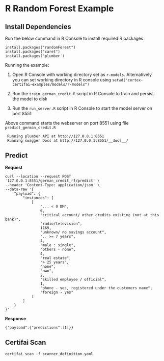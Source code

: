 # R Random Forest Example 

## Install Dependencies

Run the below command in R Console to install required R packages

```
install.packages("randomForest")
install.packages("caret")
install.packages('plumber')
```

Running the example:

1. Open R Console with working directory set as `r-models`. Alternatively you can set working directory in R console using `setwd("cortex-certifai-examples/models/r-models")`


2. Run the `train_german_credit.R` script in R Console to train and persist the model to disk 


3. Run the `run_server.R` script in R Console to start the model server on port 8551

Above command starts the webserver on port 8551 using file `predict_german_credit.R`  
 
```
 Running plumber API at http://127.0.0.1:8551
 Running swagger Docs at http://127.0.0.1:8551/__docs__/
 ```

## Predict


**Request**
```
curl --location --request POST '127.0.0.1:8551/german_credit_rf/predict' \
--header 'Content-Type: application/json' \
--data-raw '{
    "payload": {
        "instances": [
            [
                "... < 0 DM",
                6,
                "critical account/ other credits existing (not at this bank)",
                "radio/television",
                1169,
                "unknown/ no savings account",
                ".. >= 7 years",
                4,
                "male : single",
                "others - none",
                4,
                "real estate",
                "> 25 years",
                "none",
                "own",
                2,
                "skilled employee / official",
                1,
                "phone - yes, registered under the customers name",
                "foreign - yes"
            ]
        ]
    }
}'
```

**Response**

```
{"payload":{"predictions":[1]}}
```

## Certifai Scan

`certifai scan -f scanner_definition.yaml`